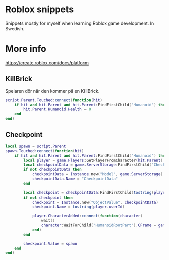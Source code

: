 # Roblox snippets

Snippets mostly for myself when learning Roblox game development. In Swedish.

# More info

https://create.roblox.com/docs/platform

## KillBrick
Spelaren dör när den kommer på en KillBrick.

```lua
script.Parent.Touched:connect(function(hit)
	if hit and hit.Parent and hit.Parent:FindFirstChild("Humanoid") then
		hit.Parent.Humanoid.Health = 0
	end
end)
```

## Checkpoint

```lua
local spawn = script.Parent
spawn.Touched:connect(function(hit)
	if hit and hit.Parent and hit.Parent:FindFirstChild("Humanoid") then
		local player = game.Players:GetPlayerFromCharacter(hit.Parent)
		local checkpointData = game.ServerStorage:FindFirstChild("CheckpointData")
		if not checkpointData then
			checkpointData = Instance.new("Model", game.ServerStorage)
			checkpointData.Name = "CheckpointData"
		end

		local checkpoint = checkpointData:FindFirstChild(tostring(player.userId))
		if not checkpoint then
			checkpoint = Instance.new("ObjectValue", checkpointData)
			checkpoint.Name = tostring(player.userId)

			player.CharacterAdded:connect(function(character)
				wait()
				character:WaitForChild("HumanoidRootPart").CFrame = game.ServerStorage.CheckpointData[tostring(player.userId)].Value.CFrame + Vector3.new(0, 4, 0)
			end)
		end

		checkpoint.Value = spawn
	end
end)
```